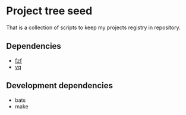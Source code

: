 Project tree seed
=================

That is a collection of scripts to keep my projects registry in repository.

Dependencies
------------
 * [fzf](https://github.com/junegunn/fzf)
 * [yq](https://github.com/mikefarah/yq)

Development dependencies
------------------------
 * bats
 * make
